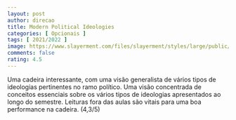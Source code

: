 ```yaml
---
layout: post
author: direcao
title: Modern Political Ideologies
categories: [ Opcionais ]
tags: [ 2021/2022 ]
image: https://www.slayerment.com/files/slayerment/styles/large/public/images/political_compass1[1].png?itok=2EBdmCcj
comments: false
rating: 4.5
---
```


Uma cadeira interessante, com uma visão generalista de vários tipos de ideologias pertinentes no ramo político. Uma visão concentrada de conceitos essenciais sobre os vários tipos de ideologias apresentados ao longo do semestre. Leituras fora das aulas são vitais para uma boa performance na cadeira. (4,3/5)
